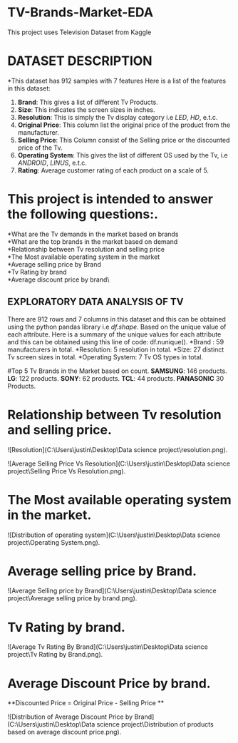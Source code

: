 # TV-Brands-Market-EDA
This project uses Television Dataset from Kaggle

# DATASET DESCRIPTION

*This dataset has 912 samples with 7 features 
Here is a list of the features in this dataset:
1. **Brand**: This gives a list of different Tv Products.
2. **Size**: This indicates the screen sizes in inches.
3. **Resolution**: This is simply the Tv display category i.e *LED*, *HD*, e.t.c.
4. **Original Price**: This column list the original price of the product from the manufacturer.
5. **Selling Price**: This Column consist of the Selling price or the discounted price of the Tv.
6. **Operating System**: This gives the list of different OS used by the Tv, i.e *ANDROID*, *LINUS*, e.t.c.
7. **Rating**: Average customer rating of each product on a scale of 5.


# This project is intended to answer the following questions:.

*What are the Tv demands in the market based on brands\
*What are the top brands in the market based on demand\
*Relationship between Tv resolution and selling price\
*The Most available operating system in the market\
*Average selling price by Brand\
*Tv Rating by brand\
*Average discount price by brand\


## EXPLORATORY DATA ANALYSIS OF TV 

There are 912 rows and 7 columns in this dataset and this can be obtained using the python pandas library i.e *df.shape*.
Based on the unique value of each attribute. Here is a summary of the unique values for each attribute and this can be obtained using this line of code: df.nunique().
*Brand : 59 manufacturers in total.
*Resolution: 5 resolution in total.
*Size: 27 distinct Tv screen sizes in total.
*Operating System: 7 Tv OS types in total.

#Top 5 Tv Brands in the Market based on count.
**SAMSUNG**: 146 products.
**LG**: 122 products.
**SONY**: 62 products.
**TCL**: 44 products.
**PANASONIC** 30 Products.

# Relationship between Tv resolution and selling price.

![Resolution](C:\Users\justin\Desktop\Data science project\resolution.png).

![Average Selling Price Vs Resolution](C:\Users\justin\Desktop\Data science project\Selling Price Vs Resolution.png).

# The Most available operating system in the market.

![Distribution of operating system](C:\Users\justin\Desktop\Data science project\Operating System.png).


# Average selling price by Brand.

![Average Selling price by Brand](C:\Users\justin\Desktop\Data science project\Average selling price by brand.png).


# Tv Rating by brand.

![Average Tv Rating By Brand](C:\Users\justin\Desktop\Data science project\Tv Rating by Brand.png).


# Average Discount Price by brand.

**Discounted Price = Original Price - Selling Price **


![Distribution of Average Discount Price by Brand](C:\Users\justin\Desktop\Data science project\Distribution of products based on average discount price.png).


